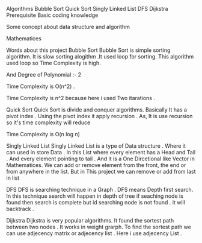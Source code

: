 Algorithms
Bubble Sort
Quick Sort
Singly Linked List
DFS
Dijkstra
Prerequisite
Basic coding knowledge

Some concept about data structure and algorithm

Mathematices

Words about this project
Bubble Sort
Bubble Sort is simple sorting algorithm. It is slow sorting alogithm .It used loop for sorting. This algorithm used loop so Time Complexity is high.

And Degree of Polynomial :- 2

Time Complexity is O(n^2) .

Time Complexity is n^2 because here i used Two itarations .


Quick Sort
Quick Sort is divide and conquer algorithms. Basically It has a pivot index . Using the pivot index it apply recursion . As, It is use recursion so it's time complexity will reduce

Time Complexity is O(n log n)


Singly Linked List
Singly Linked List is a type of Data structure . Where it can used in store Data . In this List where every element has a Head and Tail . And every element pointing to tail . And it is a One Dircetional like Vector in Mathematices. We can add or remove element from the front, the end or from anywhere in the list. But in This project we can remove or add from last in list


DFS
DFS is searching technique in a Graph . DFS means Depth first search. In this technique search will happen in depth of tree if seaching node is found then search is complete but id searching node is not found . it will backtrack .


Dijkstra
Dijkstra is very popular algorithms. It found the sortest path between two nodes . It works in weight grarph. To find the sortest path we can use adjecency matrix or adjecency list . Here i use adjecency List .

